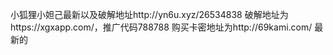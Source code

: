 小狐狸小妲己最新以及破解地址http://yn6u.xyz/26534838 破解地址为https://xgxapp.com/，推广代码788788 购买卡密地址为http://69kami.com/ 最新的
